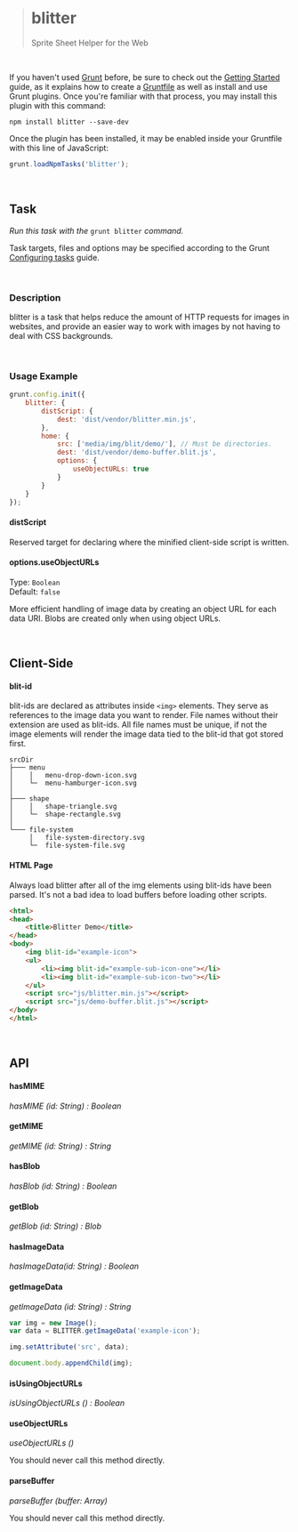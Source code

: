 > # blitter
> Sprite Sheet Helper for the Web

&nbsp;

If you haven't used [Grunt](http://gruntjs.com/) before, be sure to check out the [Getting Started](http://gruntjs.com/getting-started) guide, as it explains how to create a [Gruntfile](http://gruntjs.com/sample-gruntfile) as well as install and use Grunt plugins. Once you're familiar with that process, you may install this plugin with this command:

```shell
npm install blitter --save-dev
```

Once the plugin has been installed, it may be enabled inside your Gruntfile with this line of JavaScript:

```js
grunt.loadNpmTasks('blitter');
```

&ensp;

## Task

_Run this task with the_ `grunt blitter` _command._

Task targets, files and options may be specified according to the Grunt [Configuring tasks](http://gruntjs.com/configuring-tasks) guide.

&nbsp;

### Description

blitter is a task that helps reduce the amount of HTTP requests for images in websites, and provide an easier way to work with images by not having to deal with CSS backgrounds.

&nbsp;

### Usage Example

```js
grunt.config.init({
    blitter: {
        distScript: {
            dest: 'dist/vendor/blitter.min.js',
        },
        home: {
            src: ['media/img/blit/demo/'], // Must be directories.
            dest: 'dist/vendor/demo-buffer.blit.js',
            options: {
                useObjectURLs: true
            }
        }
    }
});
```

#### distScript

Reserved target for declaring where the minified client-side script is written.

#### options.useObjectURLs
Type: `Boolean`  
Default: `false`

More efficient handling of image data by creating an object URL for each data URI. Blobs are created only when using object URLs.

&ensp;

## Client-Side

#### blit-id

blit-ids are declared as attributes inside ```<img>``` elements. They serve as references to the image data you want to render. File names without their extension are used as blit-ids. All file names must be unique, if not the image elements will render the image data tied to the blit-id that got stored first.

```
srcDir
├─── menu
│    │   menu-drop-down-icon.svg
│    └─  menu-hamburger-icon.svg
│
├─── shape
│    │   shape-triangle.svg
│    └─  shape-rectangle.svg
│
└─── file-system
     │   file-system-directory.svg
     └─  file-system-file.svg
```

#### HTML Page

Always load blitter after all of the img elements using blit-ids have been parsed. It's not a bad idea to load buffers before loading other scripts.

```html
<html>
<head>
    <title>Blitter Demo</title>
</head>
<body>
    <img blit-id="example-icon">
    <ul>
        <li><img blit-id="example-sub-icon-one"></li>
        <li><img blit-id="example-sub-icon-two"></li>
    </ul>
    <script src="js/blitter.min.js"></script>
    <script src="js/demo-buffer.blit.js"></script>
</body>
</html>
```

&ensp;

## API

#### hasMIME

_hasMIME (id: String) : Boolean_

#### getMIME

_getMIME (id: String) : String_

#### hasBlob

_hasBlob (id: String) : Boolean_

#### getBlob

_getBlob (id: String) : Blob_

#### hasImageData

_hasImageData(id: String) : Boolean_

#### getImageData

_getImageData (id: String) : String_

```js
var img = new Image();
var data = BLITTER.getImageData('example-icon');

img.setAttribute('src', data);

document.body.appendChild(img);
```

#### isUsingObjectURLs

_isUsingObjectURLs () : Boolean_

#### useObjectURLs

_useObjectURLs ()_

You should never call this method directly.

#### parseBuffer

_parseBuffer (buffer: Array)_

You should never call this method directly.
